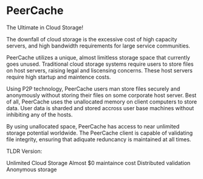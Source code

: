 PeerCache
=========

The Ultimate in Cloud Storage!

The downfall of cloud storage is the excessive cost of high capacity servers, 
and high bandwidth requirements for large service communities.

PeerCache utilizes a unique, almost limitless storage space that currently goes 
unused. Traditional cloud storage systems require users to store files on host 
servers, raising legal and liscensing concerns. These host servers require high
startup and maintence costs.

Using P2P technology, PeerCache users man store files securely and anonymously
without storing their files on some corporate host server. Best of all, PeerCache
uses the unallocated memory on client computers to store data. User data is 
sharded and stored accross user base machines without inhibiting any of the hosts.

By using unallocated space, PeerCache has access to near unlimited storage potential
worldwide. The PeerCache client is capable of validating file integrity, ensuring that
adiquate reduncancy is maintained at all times.

TLDR Version:

Unlimited Cloud Storage
Almost $0 maintaince cost
Distributed validation
Anonymous storage
